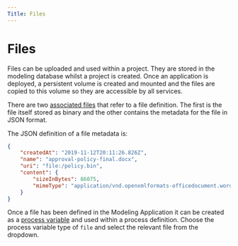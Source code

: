 ```yaml
---
Title: Files
---
```


# Files
Files can be uploaded and used within a project. They are stored in the modeling database whilst a project is created. Once an application is deployed, a persistent volume is created and mounted and the files are copied to this volume so they are accessible by all services.

There are two [associated files](../modeling/projects.md#files) that refer to a file definition. The first is the file itself stored as binary and the other contains the metadata for the file in JSON format.

The JSON definition of a file metadata is:

```json
{
    "createdAt": "2019-11-12T20:11:26.826Z",
    "name": "approval-policy-final.docx",
    "uri": "file:/policy.bin",
    "content": {
        "sizeInBytes": 86075,
        "mimeType": "application/vnd.openxmlformats-officedocument.wordprocessingml.document"
    }
}
```

Once a file has been defined in the Modeling Application it can be created as a [process variable](../modeling/processes/README.md#process-variables) and used within a process definition. Choose the process variable type of `file` and select the relevant file from the dropdown. 

